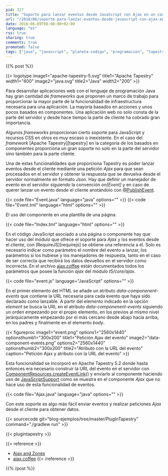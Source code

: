```yaml
---
pid: 327
title: "Soporte para lanzar eventos desde JavaScript con Ajax en un componente de Apache Tapestry"
url: "/2018/06/soporte-para-lanzar-eventos-desde-javascript-con-ajax-en-un-componente-de-apache-tapestry/"
date: 2018-06-09T08:00:00+02:00
language: "es"
rss: true
sharing: true
comments: true
promoted: false
tags: ["java", "javascript", "planeta-codigo", "programacion", "tapestry"]
---
```


{{% post %}}

{{< logotype image1="apache-tapestry-5.svg" title1="Apache Tapestry" width1="400" image2="java.svg" title2="Java" width2="200" >}}

Para desarrollar aplicaciones web con el lenguaje de programación Java hay gran cantidad de _frameworks_ que proponen un marco de trabajo para proporcionar la mayor parte de la funcionalidad de infraestructura necesaria para una aplicación. La mayoría basados en acciones y unos pocos basados en componentes. Una aplicación web no solo consta de la parte del servidor y desde hace tiempo la parte de cliente ha cobrado gran importancia.

Algunos _frameworks_ proporcionan cierto soporte para JavaScript y recursos CSS en otros es muy escaso o inexistente. En el caso del _framework_ [Apache Tapestry][tapestry] en la categoría de los basados en componentes proporciona un gran soporte no solo en la parte del servidor sino también para la parte cliente.

Una de estas funcionalidades que proporciona Tapestry es poder lanzar eventos desde el cliente mediante una petición _Ajax_ para que sean procesados en el servidor y obtener la respuesta que se devuelva desde el servidor normalmente en formato _Json_. Hay que definir un manejador de evento en el servidor siguiendo la convención _on[Event]_ y en caso de querer lanzar un evento desde el cliente anotándolo con [@PublishEvent](http://tapestry.apache.org/current/apidocs/index.html?org/apache/tapestry5/ComponentResources.html).

{{< code file="Event.java" language="java" options="" >}}
{{< code file="Event.tml" language="html" options="" >}}

El uso del componente en una plantilla de una página.

{{< code file="Index.tml" language="html" options="" >}}

En el código JavaScript asociado a una página o componente hay que hacer uso del módulo que ofrece el soporte para _Ajax_ y los eventos desde el cliente, con [RequireJS][requirejs] se obtiene una referencia a él. Solo es necesario indicar como parámetro el nombre del evento a lanzar, los parámetros si los hubiese y los manejadores de respuesta, tanto en el caso de ser correcta que recibirá los datos devueltos en el servidor como incorrecta. En el archivo [ajax.coffee](https://git1-us-west.apache.org/repos/asf?p=tapestry-5.git;a=blob_plain;f=tapestry-core/src/main/coffeescript/META-INF/modules/t5/core/ajax.coffee;hb=85cc611fbad4a3574664b33ce9adf614b4f0fe07) están documentados todos los parámetros que posee la función _ajax_ del módulo _t5/core/ajax_.

{{< code file="event.js" language="JavaScript" options="" >}}

En el primer elemento del HTML se añade un atributo _data-componenent-events_ que contiene la URL necesaria para cada evento que haya sido declarado como lanzable. A partir del elemento indicado en la opción _element_ se busca la URL en el atributo _data-componenent-events_ siguiendo un orden empezando por el propio elemento, en los previos al mismo nivel jerárquicamente empezando por el más cercano desde abajo hacia arriba, en los padres y finalmente en el elemento _body_.

{{< figureproc
    image1="event.png" options1="2560x1440" optionsthumb1="300x200" title1="Petición Ajax del evento"
    image2="data-component-events.png" options2="2560x1440" optionsthumb2="300x200" title2="Atributo con la URL del evento"
    caption="Petición Ajax y atributo con la URL del evento" >}}

Esta funcionalidad se incorporó en Apache Tapestry 5.2 donde hasta entonces era necesario construir la URL del evento en el servidor con [ComponentResources.createEventLink()](http://tapestry.apache.org/current/apidocs/org/apache/tapestry5/ComponentResourcesCommon.html#createEventLink-java.lang.String-java.lang.Object...-) y enviarlo al componente haciendo uso de [JavaScriptSupport](http://tapestry.apache.org/current/apidocs/org/apache/tapestry5/services/javascript/JavaScriptSupport.html) como se muestra en el componente _Ajax_ que no hace uso de esta funcionalidad de eventos.

{{< code file="Ajax.java" language="java" options="" >}}

Con este soporte es algo más fácil enviar eventos y realizar peticiones _Ajax_ desde el cliente para obtener datos.

{{< sourcecode git="blog-ejemplos/tree/master/PlugInTapestry" command="./gradlew run" >}}

{{< plugintapestry >}}

{{< reference >}}
* [Ajax and Zones](https://tapestry.apache.org/ajax-and-zones.html)
* [ajax.coffee](https://git1-us-west.apache.org/repos/asf?p=tapestry-5.git;a=blob_plain;f=tapestry-core/src/main/coffeescript/META-INF/modules/t5/core/ajax.coffee;hb=85cc611fbad4a3574664b33ce9adf614b4f0fe07)
{{< /reference >}}

{{% /post %}}
